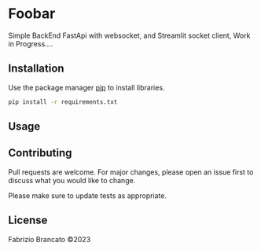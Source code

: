 # Foobar

Simple BackEnd FastApi with websocket, and Streamlit socket client, Work in Progress....

## Installation

Use the package manager [pip](https://pip.pypa.io/en/stable/) to install libraries.

```bash
pip install -r requirements.txt
```
## Usage

## Contributing

Pull requests are welcome. For major changes, please open an issue first
to discuss what you would like to change.

Please make sure to update tests as appropriate.

## License

Fabrizio Brancato ©2023